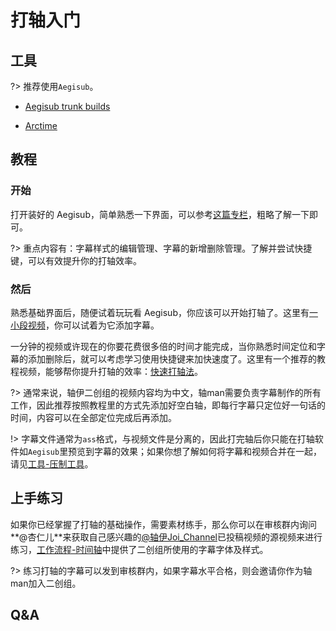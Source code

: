 # 打轴入门

## 工具

?> 推荐使用`Aegisub`。

- [Aegisub trunk builds](http://plorkyeran.com/aegisub/)

- [Arctime](https://arctime.org/)

## 教程

### 开始

打开装好的 Aegisub，简单熟悉一下界面，可以参考[这篇专栏](https://www.bilibili.com/read/cv458423)，粗略了解一下即可。

?> 重点内容有：字幕样式的编辑管理、字幕的新增删除管理。了解并尝试快捷键，可以有效提升你的打轴效率。

### 然后

熟悉基础界面后，随便试着玩玩看 Aegisub，你应该可以开始打轴了。这里有<a href="../../assets/samplevideo.mp4" target="_blank">一小段视频</a>，你可以试着为它添加字幕。

一分钟的视频或许现在的你要花费很多倍的时间才能完成，当你熟悉时间定位和字幕的添加删除后，就可以考虑学习使用快捷键来加快速度了。这里有一个推荐的教程视频，能够帮你提升打轴的效率：[快速打轴法](https://www.bilibili.com/video/av6527949)。

?> 通常来说，轴伊二创组的视频内容均为中文，轴man需要负责字幕制作的所有工作，因此推荐按照教程里的方式先添加好空白轴，即每行字幕只定位好一句话的时间，内容可以在全部定位完成后再添加。

!> 字幕文件通常为`ass`格式，与视频文件是分离的，因此打完轴后你只能在打轴软件如`Aegisub`里预览到字幕的效果；如果你想了解如何将字幕和视频合并在一起，请见[工具-压制工具](/tool/Encode.md)。

## 上手练习

如果你已经掌握了打轴的基础操作，需要素材练手，那么你可以在审核群内询问**@杏仁儿**来获取自己感兴趣的[@轴伊Joi_Channel](https://live.bilibili.com/21484828)已投稿视频的源视频来进行练习，[工作流程-时间轴](/wf/Timeline.md)中提供了二创组所使用的字幕字体及样式。

?> 练习打轴的字幕可以发到审核群内，如果字幕水平合格，则会邀请你作为轴man加入二创组。

## Q&A